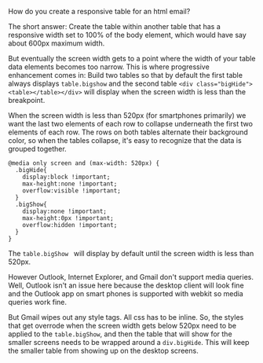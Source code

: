 How do you create a responsive table for an html email?

The short answer: Create the table within another table that has a responsive width set to 100% of the body element, which would have say about 600px maximum width.

But eventually the screen width gets to a point where the width of your table data elements becomes too narrow. This is where progressive enhancement comes in: Build two tables so that by default the first table always displays `table.bigshow` and the second table `<div class="bigHide"><table></table></div>` will display when the screen width is less than the breakpoint.

When the screen width is less than 520px (for smartphones primarily) we want the last two elements of each row to collapse underneath the first two  elements of each row.  The rows on both tables alternate their background color, so when the tables collapse, it's easy to recognize that the data is grouped together.

    @media only screen and (max-width: 520px) {
      .bigHide{
        display:block !important;
        max-height:none !important;
        overflow:visible !important;
      }
      .bigShow{
        display:none !important;
        max-height:0px !important;
        overflow:hidden !important;
      }
    }

The `table.bigShow ` will display by default until the screen width is less than 520px.

However Outlook, Internet Explorer, and Gmail don't support media queries.  Well, Outlook isn't an issue here because the desktop client will look fine and the Outlook app on smart phones is supported with webkit so media queries work fine.

But Gmail wipes out any style tags.  All css has to be inline.  So, the styles that get overrode when the screen width gets below 520px need to be applied to the `table.bigShow`, and then the table that will show for the smaller screens needs to be wrapped around a `div.bigHide`.  This will keep the smaller table from showing up on the desktop screens.
